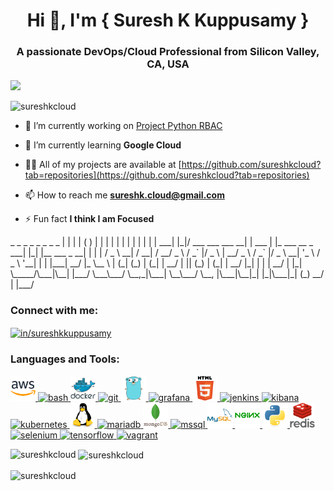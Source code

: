 <h1 align="center">Hi 👋, I'm { Suresh K Kuppusamy }</h1>
<h3 align="center">A passionate DevOps/Cloud Professional from Silicon Valley, CA, USA</h3>
<img src="https://media.licdn.com/dms/image/D4E16AQGw0cyAphUxew/profile-displaybackgroundimage-shrink_350_1400/0/1713865222308?e=1721865600&v=beta&t=XWBaEPzNotJPKSF2G6nR7Ag2qsJ2uIxUC6w4ccmdxl8" /> </p>

<p align="left"> <img src="https://komarev.com/ghpvc/?username=sureshkcloud&label=Profile%20views&color=0e75b6&style=flat" alt="sureshkcloud" /> </p>

- 🔭 I’m currently working on [Project Python RBAC](https://github.com/sureshkcloud/ProjectPythonRBAC)

- 🌱 I’m currently learning **Google Cloud**

- 👨‍💻 All of my projects are available at [https://github.com/sureshkcloud?tab=repositories](https://github.com/sureshkcloud?tab=repositories)

- 📫 How to reach me **sureshk.cloud@gmail.com**

- ⚡ Fun fact **I think I am Focused**

<!DOCTYPE html>
<html lang="en">
<head>
    <meta charset="UTF-8">
    <meta name="viewport" content="width=device-width, initial-scale=1.0">
</head>
<body>
 _          _   _                     _        _                   _   _               _ 
| |        | | ( )                   | |      | |                 | | | |             | |
| |     ___| |_|/ ___    ___ ___   __| | ___  | |_ ___   __ _  ___| |_| |__   ___ _ __| |
| |    / _ \ __| / __|  / __/ _ \ / _` |/ _ \ | __/ _ \ / _` |/ _ \ __| '_ \ / _ \ '__| |
| |___|  __/ |_  \__ \ | (_| (_) | (_| |  __/ | || (_) | (_| |  __/ |_| | | |  __/ |  |_|
\_____/\___|\__| |___/  \___\___/ \__,_|\___|  \__\___/ \__, |\___|\__|_| |_|\___|_|  (_)
                                                         __/ |                           
                                                        |___/                            
    </pre>
</body>
</html>

                                                                                                                                                                                    
<h3 align="left">Connect with me:</h3>
<p align="left">
<a href="https://linkedin.com/in/sureshkkuppusamy" target="blank"><img align="center" src="https://raw.githubusercontent.com/rahuldkjain/github-profile-readme-generator/master/src/images/icons/Social/linked-in-alt.svg" alt="in/sureshkkuppusamy" height="30" width="40" /></a>
</p>

<h3 align="left">Languages and Tools:</h3>
<p align="left"> <a href="https://aws.amazon.com" target="_blank" rel="noreferrer"> <img src="https://raw.githubusercontent.com/devicons/devicon/master/icons/amazonwebservices/amazonwebservices-original-wordmark.svg" alt="aws" width="40" height="40"/> </a> <a href="https://www.gnu.org/software/bash/" target="_blank" rel="noreferrer"> <img src="https://www.vectorlogo.zone/logos/gnu_bash/gnu_bash-icon.svg" alt="bash" width="40" height="40"/> </a> <a href="https://www.docker.com/" target="_blank" rel="noreferrer"> <img src="https://raw.githubusercontent.com/devicons/devicon/master/icons/docker/docker-original-wordmark.svg" alt="docker" width="40" height="40"/> </a> <a href="https://git-scm.com/" target="_blank" rel="noreferrer"> <img src="https://www.vectorlogo.zone/logos/git-scm/git-scm-icon.svg" alt="git" width="40" height="40"/> </a> <a href="https://golang.org" target="_blank" rel="noreferrer"> <img src="https://raw.githubusercontent.com/devicons/devicon/master/icons/go/go-original.svg" alt="go" width="40" height="40"/> </a> <a href="https://grafana.com" target="_blank" rel="noreferrer"> <img src="https://www.vectorlogo.zone/logos/grafana/grafana-icon.svg" alt="grafana" width="40" height="40"/> </a> <a href="https://www.w3.org/html/" target="_blank" rel="noreferrer"> <img src="https://raw.githubusercontent.com/devicons/devicon/master/icons/html5/html5-original-wordmark.svg" alt="html5" width="40" height="40"/> </a> <a href="https://www.jenkins.io" target="_blank" rel="noreferrer"> <img src="https://www.vectorlogo.zone/logos/jenkins/jenkins-icon.svg" alt="jenkins" width="40" height="40"/> </a> <a href="https://www.elastic.co/kibana" target="_blank" rel="noreferrer"> <img src="https://www.vectorlogo.zone/logos/elasticco_kibana/elasticco_kibana-icon.svg" alt="kibana" width="40" height="40"/> </a> <a href="https://kubernetes.io" target="_blank" rel="noreferrer"> <img src="https://www.vectorlogo.zone/logos/kubernetes/kubernetes-icon.svg" alt="kubernetes" width="40" height="40"/> </a> <a href="https://www.linux.org/" target="_blank" rel="noreferrer"> <img src="https://raw.githubusercontent.com/devicons/devicon/master/icons/linux/linux-original.svg" alt="linux" width="40" height="40"/> </a> <a href="https://mariadb.org/" target="_blank" rel="noreferrer"> <img src="https://www.vectorlogo.zone/logos/mariadb/mariadb-icon.svg" alt="mariadb" width="40" height="40"/> </a> <a href="https://www.mongodb.com/" target="_blank" rel="noreferrer"> <img src="https://raw.githubusercontent.com/devicons/devicon/master/icons/mongodb/mongodb-original-wordmark.svg" alt="mongodb" width="40" height="40"/> </a> <a href="https://www.microsoft.com/en-us/sql-server" target="_blank" rel="noreferrer"> <img src="https://www.svgrepo.com/show/303229/microsoft-sql-server-logo.svg" alt="mssql" width="40" height="40"/> </a> <a href="https://www.mysql.com/" target="_blank" rel="noreferrer"> <img src="https://raw.githubusercontent.com/devicons/devicon/master/icons/mysql/mysql-original-wordmark.svg" alt="mysql" width="40" height="40"/> </a> <a href="https://www.nginx.com" target="_blank" rel="noreferrer"> <img src="https://raw.githubusercontent.com/devicons/devicon/master/icons/nginx/nginx-original.svg" alt="nginx" width="40" height="40"/> </a> <a href="https://www.python.org" target="_blank" rel="noreferrer"> <img src="https://raw.githubusercontent.com/devicons/devicon/master/icons/python/python-original.svg" alt="python" width="40" height="40"/> </a> <a href="https://redis.io" target="_blank" rel="noreferrer"> <img src="https://raw.githubusercontent.com/devicons/devicon/master/icons/redis/redis-original-wordmark.svg" alt="redis" width="40" height="40"/> </a> <a href="https://www.selenium.dev" target="_blank" rel="noreferrer"> <img src="https://raw.githubusercontent.com/detain/svg-logos/780f25886640cef088af994181646db2f6b1a3f8/svg/selenium-logo.svg" alt="selenium" width="40" height="40"/> </a> <a href="https://www.tensorflow.org" target="_blank" rel="noreferrer"> <img src="https://www.vectorlogo.zone/logos/tensorflow/tensorflow-icon.svg" alt="tensorflow" width="40" height="40"/> </a> <a href="https://www.vagrantup.com/" target="_blank" rel="noreferrer"> <img src="https://www.vectorlogo.zone/logos/vagrantup/vagrantup-icon.svg" alt="vagrant" width="40" height="40"/> </a> </p>

<p><img align="left" src="https://github-readme-stats.vercel.app/api/top-langs?username=sureshkcloud&show_icons=true&locale=en&layout=compact" alt="sureshkcloud" /></p>

<p>&nbsp;<img align="center" src="https://github-readme-stats.vercel.app/api?username=sureshkcloud&show_icons=true&locale=en" alt="sureshkcloud" /></p>

<p><img align="center" src="https://github-readme-streak-stats.herokuapp.com/?user=sureshkcloud&" alt="sureshkcloud" /></p>
